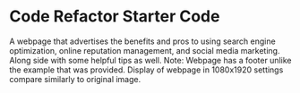 # Code Refactor Starter Code
A webpage that advertises the benefits and pros to using search engine optimization, online reputation management, and social media marketing. 
Along side with some helpful tips as well. 
Note: Webpage has a footer unlike the example that was provided.
Display of webpage in 1080x1920 settings compare similarly to original image. 